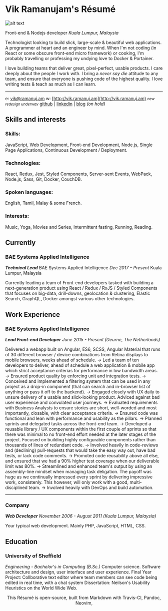 # Vik Ramanujam's Résumé

![alt text][logo]

Front-end & Nodejs developer
_Kuala Lumpur, Malaysia_

Technologist looking to build slick, large-scale & beautiful web applications. A programmer at heart and an engineer by mind. When I'm not coding (in React or some obscure front-end micro framework) or cooking, I'm probably travelling or professing my undying love to Docker & Portainer.

I love building teams that deliver great, pixel-perfect, usable products. I care deeply about the people I work with. I bring a *never say die* attitude to any team, and ensure that everyone is pushing code of the highest quality. I love writing tests & teach as much as I can learn.



----------

e: [vik@ramanuj.am](vik@ramanuj.am)
w: [http://vik.ramanuj.am](http://vik.ramanuj.am) <small>_new redesign underway_</small>
[github](https://github.com/piggyslasher) | [linkedin](https://linkedin.com/in/thevikram) | [blog](https://web.archive.org/web/20120615003016/http://www.techgarten.com/) _(on hold)_

## Skills and interests

### Skills:
JavaScript, Web Development, Front-end Development, Node.js, Single Page Applications, Continuous Development / Deployment.

### Technologies:
React, Redux, Jest, Styled Components, Server-sent Events, WebPack, Node.js, Sass, Git, Docker, CouchDB.

### Spoken languages:
English, Tamil, Malay & some French.

### Interests:
Music, Yoga, Movies and Series, Intermittent fasting, Running, Reading.

## Currently

### BAE Systems Applied Intelligence
_**Technical Lead**_
BAE Systems Applied Intelligence
_Dec 2017 – Present_
Kuala Lumpur, Malaysia

Currently leading a team of Front-end developers tasked with building a next-generation product using React / Redux / RxJS / Styled Components that focuses on big-data, drill-downs, geolocation & clustering, Elastic Search, GraphQL, Docker amongst various other technologies.

## Work Experience

### BAE Systems Applied Intelligence
_**Lead Front-end Developer**_
_June 2015 - Present (Deurne, The Netherlands)_

Delivered a webapp built on Angular, ES6, SCSS, Angular Material that runs of 30 different browser / device combinations from Retina displays to mobile browsers, weeks ahead of schedule.
→ Led a team of ten developers to deliver, ahead of schedule a web application & mobile app which strict acceptance criterias for performance in low bandwidth areas.
→ Ensured product quality by enforcing unit and integration tests.
→ Conceived and implemented a filtering system that can be used in any project as a drop-in component (that can search and in-browser list of anything or pass it off to the backend).
→ Engaged closely with UX daily to unsure delivery of a usable and slick-looking product. Adviced against bad user experience and convulated user journeys.
→ Evaluated requirements with Business Analysts to ensure stories are short, well-worded and most importantly, closable, with clear acceptance criteria.
→ Ensured code was functional and lean with performance and usability as the pillars.
→ Planned sprints and delegated tasks across the front-end team.
→ Developed a reusable library / UX components within the first couple of sprints so that there was minimal to no front-end effort needed at the later stages of the project. Focused on building highly configurable components rather than thousands of lines of redundant code.
→ Involved heavily in code-reviews and (declining) pull-requests that would take the easy way out, have bad tests, or lack code comments.
→ Promoted code reusability above all else, and ensured that we had a 90% higher test coverage when our deliverable limit was 80%.
→ Streamlined and enhanced team's output by using an assembly-line mindset when managing task deligation. The payoff was huge as we continually impressed every sprint by delivering impressive work, consistenly. This however, will only work with a good, multi-disciplined team.
→ Involved heavily with DevOps and build automation.

---

### Company
_**Web Developer**_
_November 2006 - August 2011 (Kuala Lumpur, Malaysia)_

Your typical web development. Mainly PHP, JavaScript, HTML, CSS.

## Education

### University of Sheffield
_Engineering - Bachelor's in Computing (B.Sc.)_
Computer science. Software architecture and design, user interface and user experience.
Final Year Project: Collborative text editor where team members can see code being edited in real time, with a chat system
Dissertation: Neilson's Usability Heuristics on the World Wide Web.

<center>
This Résumé is open-source, built from Markdown with Travis-CI, Pandoc, Neovim, 
</center>


[logo]: http://www.vik.ramanuj.am/img/profile.png "Vik Ramanujam's Avatar"
<!--stackedit_data:
eyJoaXN0b3J5IjpbMzY3NzAzODEyLDEzMDIxMjQ5NTQsMzY3Nz
AzODEyLDE0MzY4MzQyOTQsLTE0OTc3NDkwNjksLTEyNDE3MTc0
OSw3OTkzNDY0MDksMzk0ODUyMDMsNzk5MzQ2NDA5LDM5NDg1Mj
AzLDc5OTM0NjQwOSw3OTkzNDY0MDksMTAwMjg4ODc5MSw5MjA3
MTAxNDUsNjU0OTM0MzI5LDIwNDQ1NTU3MzZdfQ==
-->
